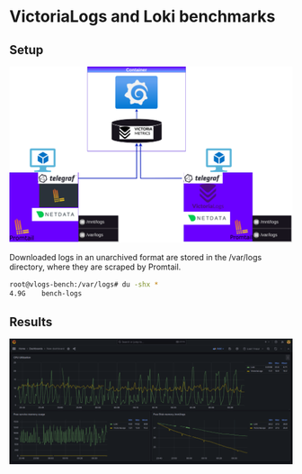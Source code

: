 # VictoriaLogs and Loki benchmarks

## Setup 

![alt text](Setup.png)

Downloaded logs in an unarchived format are stored in the /var/logs directory, where they are scraped by Promtail.

```bash
root@vlogs-bench:/var/logs# du -shx *
4.9G    bench-logs
```

## Results

![alt text](Results.png)



